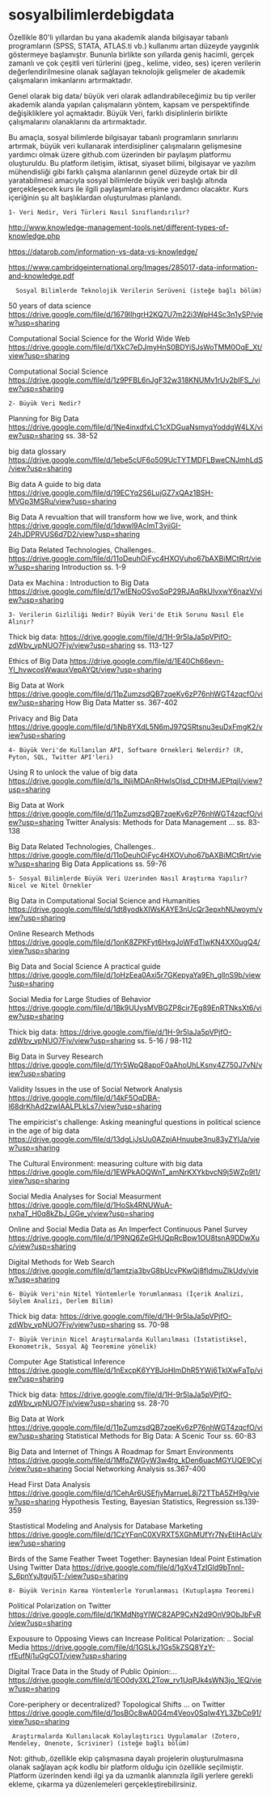 # sosyalbilimlerdebigdata
Özellikle 80'li yıllardan bu yana akademik alanda bilgisayar tabanlı programların (SPSS, STATA, ATLAS.ti vb.) kullanımı artan düzeyde yaygınlık göstermeye başlamıştır. Bununla birlikte son yıllarda geniş hacimli, gerçek zamanlı ve çok çeşitli veri türlerini (jpeg., kelime, video, ses) içeren verilerin değerlendirilmesine olanak sağlayan teknolojik gelişmeler de akademik çalışmaların imkanlarını artırmaktadır.

Genel olarak big data/ büyük veri olarak adlandırabileceğimiz bu tip veriler akademik alanda yapılan çalışmaların yöntem, kapsam ve perspektifinde değişikliklere yol açmaktadır. Büyük Veri, farklı disiplinlerin birlikte çalışmalarını olanaklarını da artırmaktadır.

Bu amaçla, sosyal bilimlerde bilgisayar tabanlı programların sınırlarını artırmak, büyük veri kullanarak interdisipliner çalışmaların gelişmesine yardımcı olmak üzere github.com üzerinden bir paylaşım platformu oluşturuldu. Bu platform iletişim, iktisat, siyaset bilimi, bilgisayar ve yazılım mühendisliği gibi farklı çalışma alanlarının genel düzeyde ortak bir dil yaratabilmesi amacıyla sosyal bilimlerde büyük veri başlığı altında gerçekleşecek kurs ile ilgili paylaşımlara erişime yardımcı olacaktır. Kurs içeriğinin şu alt başlıklardan oluşturulması planlandı.

    1- Veri Nedir, Veri Türleri Nasıl Sınıflandırılır? 

http://www.knowledge-management-tools.net/different-types-of-knowledge.php

https://datarob.com/information-vs-data-vs-knowledge/

https://www.cambridgeinternational.org/Images/285017-data-information-and-knowledge.pdf

      Sosyal Bilimlerde Teknolojik Verilerin Serüveni (isteğe bağlı bölüm)

50 years of data science https://drive.google.com/file/d/1679lIhgrH2KQ7U7m22i3WpH4Sc3n1ySP/view?usp=sharing

Computational Social Science for the World Wide Web https://drive.google.com/file/d/1XkC7eDJmyHnS0BDYiSJsWoTMM0OqE_Xt/view?usp=sharing

Computational Social Science https://drive.google.com/file/d/1z9PFBL6nJgF32w318KNUMv1rUv2bIFS_/view?usp=sharing


    2- Büyük Veri Nedir?

Planning for Big Data https://drive.google.com/file/d/1Ne4inxdfxLC1cXDGuaNsmyqYoddgW4LX/view?usp=sharing ss. 38-52

big data glossary https://drive.google.com/file/d/1ebe5cUF6o509UcTYTMDFLBweCNJmhLdS/view?usp=sharing

Big data A guide to big data https://drive.google.com/file/d/19ECYq2S6LujGZ7xQAz1BSH-MVGp3MSRu/view?usp=sharing

Big Data A revualtion that will transform how we live, work, and think https://drive.google.com/file/d/1dwwl9AclmT3vjiGI-24hJDPRVUS6d7D2/view?usp=sharing

Big Data Related Technologies, Challenges.. https://drive.google.com/file/d/11oDeuhOiFyc4HXOVuho67bAXBiMCtRrt/view?usp=sharing Introduction ss. 1-9

Data ex Machina : Introduction to Big Data https://drive.google.com/file/d/17wlENoOSvoSqP29RJAqRkUlvxwY6nazV/view?usp=sharing

   
    3- Verilerin Gizliliği Nedir? Büyük Veri'de Etik Sorunu Nasıl Ele Alınır? 
    
 Thick big data: https://drive.google.com/file/d/1H-9r5IaJa5pVPjfO-zdWbv_vpNUO7Fjv/view?usp=sharing ss. 113-127
 
 Ethics of Big Data https://drive.google.com/file/d/1E40Ch66evn-Yl_hvwcosWwauxVepAYQt/view?usp=sharing
 
 Big Data at Work https://drive.google.com/file/d/11pZumzsdQB7zqeKv6zP76nhWGT4zqcfO/view?usp=sharing How Big Data Matter ss. 367-402
 
 Privacy and Big Data https://drive.google.com/file/d/1iNb8YXdL5N6mJ97QSRtsnu3euDxFmgK2/view?usp=sharing

    
    4- Büyük Veri'de Kullanılan API, Software Örnekleri Nelerdir? (R, Pyton, SQL, Twitter API'leri)
    
Using R to unlock the value of big data https://drive.google.com/file/d/1s_INijMDAnRHwlsOlsd_CDtHMJEPtqjI/view?usp=sharing
    
Big Data at Work https://drive.google.com/file/d/11pZumzsdQB7zqeKv6zP76nhWGT4zqcfO/view?usp=sharing Twitter Analysis: Methods for Data Management ... ss. 83-138
    
Big Data Related Technologies, Challenges.. https://drive.google.com/file/d/11oDeuhOiFyc4HXOVuho67bAXBiMCtRrt/view?usp=sharing Big Data Applications ss. 59-76


    5- Sosyal Bilimlerde Büyük Veri Üzerinden Nasıl Araştırma Yapılır? Nicel ve Nitel Örnekler

Big Data in Computational Social Science and Humanities https://drive.google.com/file/d/1dt8yodkXIWsKAYE3nUcQr3epxhNUwoym/view?usp=sharing

Online Research Methods https://drive.google.com/file/d/1onK8ZPKFyt6HxgJoWFdTlwKN4XX0ugQ4/view?usp=sharing

Big Data and Social Science A practical guide https://drive.google.com/file/d/1oHzEea0Axi5r7GKepyaYa9Eh_gllnS9b/view?usp=sharing

Social Media for Large Studies of Behavior https://drive.google.com/file/d/1Bk9UUysMVBGZP8cir7Eg89EnRTNksXt6/view?usp=sharing

Thick big data: https://drive.google.com/file/d/1H-9r5IaJa5pVPjfO-zdWbv_vpNUO7Fjv/view?usp=sharing ss. 5-16 / 98-112

Big Data in Survey Research https://drive.google.com/file/d/1Yr5WpQ8apoF0aAhoUhLKsny4Z750J7vN/view?usp=sharing 

Validity Issues in the use of Social Network Analysis https://drive.google.com/file/d/14kF5OqDBA-l68drKhAd2zwIAALPLkLs7/view?usp=sharing

The empiricist's challenge: Asking meaningful questions in political science in the age of big data https://drive.google.com/file/d/13dgLjJsUu0AZpiAHnuube3nu83yZYlJa/view?usp=sharing

The Cultural Environment: measuring culture with big data https://drive.google.com/file/d/1EWPkAOQWnT_amNrKXYkbvcN9j5WZp9l1/view?usp=sharing

Social Media Analyses for Social Measurment https://drive.google.com/file/d/1HoSk4RNUWuA-nxhaT_H0q8kZbJ_GGe_y/view?usp=sharing

Online and Social Media Data as An Imperfect Continuous Panel Survey https://drive.google.com/file/d/1P9NQ6ZeGHUQpRcBpw1OU8tsnA9DDwXuc/view?usp=sharing

Digital Methods for Web Search https://drive.google.com/file/d/1amtzja3bvG8bUcvPKwQj8fldmuZlkUdv/view?usp=sharing

    6- Büyük Veri'nin Nitel Yöntemlerle Yorumlanması (İçerik Analizi, Söylem Analizi, Derlem Bilim)
   
Thick big data: https://drive.google.com/file/d/1H-9r5IaJa5pVPjfO-zdWbv_vpNUO7Fjv/view?usp=sharing ss. 70-98


    7- Büyük Verinin Nicel Araştırmalarda Kullanılması (İstatistiksel, Ekonometrik, Sosyal Ağ Teoremine yönelik)
    
Computer Age Statistical Inference https://drive.google.com/file/d/1nExcpK6YYBJoHImDhR5YWi6TkIXwFaTp/view?usp=sharing
 
Thick big data: https://drive.google.com/file/d/1H-9r5IaJa5pVPjfO-zdWbv_vpNUO7Fjv/view?usp=sharing ss. 28-70
  
Big Data at Work https://drive.google.com/file/d/11pZumzsdQB7zqeKv6zP76nhWGT4zqcfO/view?usp=sharing Statistical Methods for Big Data: A Scenic Tour ss. 60-83
  
Big Data and Internet of Things A Roadmap for Smart Environments https://drive.google.com/file/d/1MfqZWGyW3w4tg_kDen6uacMGYUQE9Cyi/view?usp=sharing Social Networking Analysis ss.367-400

Head First Data Analysis https://drive.google.com/file/d/1CehAr6USEfjyMarrueL8j72TTbA5ZH9g/view?usp=sharing Hypothesis Testing, Bayesian Statistics, Regression ss.139-359
  
Stastistical Modeling and Analysis for Database Marketing https://drive.google.com/file/d/1CzYFqnC0XVRXT5XGhMUfYr7NvEtiHAcU/view?usp=sharing 
  
Birds of the Same Feather Tweet Together: Baynesian Ideal Point Estimation Using Twitter Data https://drive.google.com/file/d/1gXv4TzIGld9bTnnl-S_6pnYyJtguj5T-/view?usp=sharing
  
  
    8- Büyük Verinin Karma Yöntemlerle Yorumlanması (Kutuplaşma Teoremi)
   
 Political Polarization on Twitter https://drive.google.com/file/d/1KMdNtgYlWC82AP9CxN2d9OnV9ObJbFvR/view?usp=sharing
   
 Expousure to Opposing Views can Increase Political Polarization: .. Social Media https://drive.google.com/file/d/1GSLkJ1Gs5kZSQ8YzY-rfEufNj1uGgCOT/view?usp=sharing
   
 Digital Trace Data in the Study of Public Opinion:... https://drive.google.com/file/d/1EO0dy3XL2Tow_rv1UqPJk4sWN3jo_1EQ/view?usp=sharing
   
 Core-periphery or decentralized? Topological Shifts ... on Twitter https://drive.google.com/file/d/1psBOc8wA0G4m4Veov0SqIw4YL3ZbCp91/view?usp=sharing
   
   
   

     Araştırmalarda Kullanılacak Kolaylaştırıcı Uygulamalar (Zotero, Mendeley, Onenote, Scriviner) (isteğe bağlı bölüm)

Not: github,.özellikle ekip çalışmasına dayalı  projelerin oluşturulmasına olanak sağlayan açık kodlu bir platform olduğu için özellikle seçilmiştir. Platform üzerinden kendi ilgi ya da uzmanlık alanınızla ilgili yerlere gerekli ekleme, çıkarma ya düzenlemeleri gerçekleştirebilirsiniz. 
